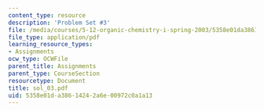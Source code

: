 ```yaml
---
content_type: resource
description: 'Problem Set #3'
file: /media/courses/5-12-organic-chemistry-i-spring-2003/5358e01da38614242a6e00972c0a1a13_sol_03.pdf
file_type: application/pdf
learning_resource_types:
- Assignments
ocw_type: OCWFile
parent_title: Assignments
parent_type: CourseSection
resourcetype: Document
title: sol_03.pdf
uid: 5358e01d-a386-1424-2a6e-00972c0a1a13
---
```

